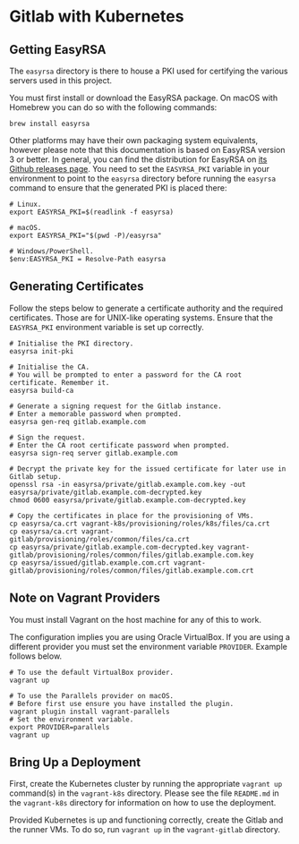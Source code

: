 # Gitlab with Kubernetes

## Getting EasyRSA

The `easyrsa` directory is there to house a PKI used for certifying the various servers used in this project.

You must first install or download the EasyRSA package. On macOS with Homebrew you can do so with the following
commands:

```shell
brew install easyrsa
```

Other platforms may have their own packaging system equivalents, however please note that this documentation is based on
EasyRSA version 3 or better. In general, you can find the distribution for EasyRSA on [its Github releases page][1]. You
need to set the `EASYRSA_PKI` variable in your environment to point to the `easyrsa` directory before running
the `easyrsa` command to ensure that the generated PKI is placed there:

```shell
# Linux.
export EASYRSA_PKI=$(readlink -f easyrsa)

# macOS.
export EASYRSA_PKI="$(pwd -P)/easyrsa"

# Windows/PowerShell.
$env:EASYRSA_PKI = Resolve-Path easyrsa
```

## Generating Certificates

Follow the steps below to generate a certificate authority and the required certificates. Those are for UNIX-like
operating systems. Ensure that the `EASYRSA_PKI` environment variable is set up correctly.

```shell
# Initialise the PKI directory.
easyrsa init-pki

# Initialise the CA.
# You will be prompted to enter a password for the CA root certificate. Remember it.
easyrsa build-ca

# Generate a signing request for the Gitlab instance.
# Enter a memorable password when prompted.
easyrsa gen-req gitlab.example.com

# Sign the request.
# Enter the CA root certificate password when prompted.
easyrsa sign-req server gitlab.example.com

# Decrypt the private key for the issued certificate for later use in Gitlab setup.
openssl rsa -in easyrsa/private/gitlab.example.com.key -out easyrsa/private/gitlab.example.com-decrypted.key
chmod 0600 easyrsa/private/gitlab.example.com-decrypted.key

# Copy the certificates in place for the provisioning of VMs.
cp easyrsa/ca.crt vagrant-k8s/provisioning/roles/k8s/files/ca.crt
cp easyrsa/ca.crt vagrant-gitlab/provisioning/roles/common/files/ca.crt
cp easyrsa/private/gitlab.example.com-decrypted.key vagrant-gitlab/provisioning/roles/common/files/gitlab.example.com.key
cp easyrsa/issued/gitlab.example.com.crt vagrant-gitlab/provisioning/roles/common/files/gitlab.example.com.crt
```

## Note on Vagrant Providers

You must install Vagrant on the host machine for any of this to work.

The configuration implies you are using Oracle VirtualBox. If you are using a different provider you must set the
environment variable `PROVIDER`. Example follows below.

```shell
# To use the default VirtualBox provider.
vagrant up

# To use the Parallels provider on macOS.
# Before first use ensure you have installed the plugin.
vagrant plugin install vagrant-parallels
# Set the environment variable.
export PROVIDER=parallels
vagrant up
```

## Bring Up a Deployment

First, create the Kubernetes cluster by running the appropriate `vagrant up` command(s) in the `vagrant-k8s` directory.
Please see the file `README.md` in the `vagrant-k8s` directory for information on how to use the deployment.

Provided Kubernetes is up and functioning correctly, create the Gitlab and the runner VMs. To do so, run `vagrant up`
in the `vagrant-gitlab` directory.

[1]: https://github.com/OpenVPN/easy-rsa/releases/
